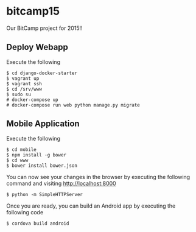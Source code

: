 # bitcamp15
Our BitCamp project for 2015!!

## Deploy Webapp

Execute the following

    $ cd django-docker-starter
    $ vagrant up
    $ vagrant ssh
    $ cd /srv/www
    $ sudo su
    # docker-compose up
    # docker-compose run web python manage.py migrate

## Mobile Application

Execute the following

    $ cd mobile
    $ npm install -g bower
    $ cd www
    $ bower install bower.json

You can now see your changes in the browser by executing the following command
and visiting [http://localhost:8000](http://localhost:8000)

    $ python -m SimpleHTTPServer

Once you are ready, you can build an Android app by executing the following
code

    $ cordova build android
